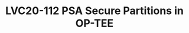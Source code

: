 ---
categories:
- lvc20
description: Platform Security Architecture Firmware Framework for Arm v8-A [1] describes
  a software architecture and interfaces that standardize isolation and communication
  between the various software images.<br /> Depending on the framework configuration,
  OP-TEE can be deployed either as a Secure-EL1 Secure Partition managed by a Secure
  Partition Manager (SPM) executing at secure EL2, or can serve as an SPM for S-EL0
  Secure Partitions.<br /> In this session we'll focus on the potential use cases
  for S-EL0 partitions, such as a basic set of PSA services (Crypto, Storage and Attestation),
  Standalone MM or an existing set of TAs, managed by OP-TEE as the partition manager
  core.<br /> We'll cover the design considerations and implementation choices made
  for an initial prototype, some of the challenges encountered and the status of the
  work in progress to support multiple types of partitions within a single standard
  framework in OP-TEE.<br /> <br /> [1] https://developer.arm.com/docs/den0077/a<br
  /> <br />
image: /assets/images/featured-images/lvc20/LVC20-112.png
session_id: LVC20-112
session_room: Track 1 - IoT/Edge/Embedded
session_slot:
  end_time: 2020-09-22 13:50
  start_time: 2020-09-22 13:25
session_speakers:
- speaker_bio: Miklos is a software engineer at Arm focusing on security.&lt;br /&gt;
    He has been working with embedded software for over 10 years in environments ranging
    from telecom core network nodes to server blades and IoT devices.&lt;br /&gt;
    He is a maintainer of Trusted Firmware M open source project and has lately been
    involved in A-profile software architecture.
  speaker_company: Arm
  speaker_image: http://avatars.sched.co/4/d5/6323146/avatar.jpg.320x320px.jpg?274
  speaker_name: Miklos Balint
  speaker_position: Principal Software Engineer
  speaker_role: attendee, speaker
session_track: Security
tag: session
tags: Security
title: LVC20-112 PSA Secure Partitions in OP-TEE
---
